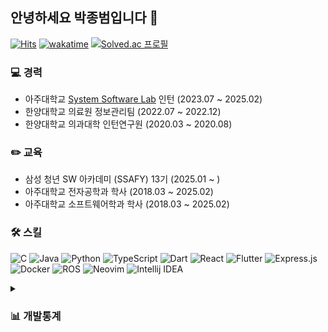 ## 안녕하세요 박종범입니다 👋

[![Hits](https://hits.seeyoufarm.com/api/count/incr/badge.svg?url=https%3A%2F%2Fgithub.com%2Fparkjbdev&count_bg=%2379C83D&title_bg=%23555555&icon=github.svg&icon_color=%23E7E7E7&title=hits&edge_flat=false)](https://hits.seeyoufarm.com)
[![wakatime](https://wakatime.com/badge/user/6f2f57ae-ce04-4c16-80e7-660166fb783d.svg)](https://wakatime.com/@6f2f57ae-ce04-4c16-80e7-660166fb783d)
[![Solved.ac
프로필](http://mazassumnida.wtf/api/mini/generate_badge?boj=parkjbdev)](https://solved.ac/parkjbdev)

### 💻 경력
- 아주대학교 [System Software Lab](https://sslab.ajou.ac.kr/) 인턴 (2023.07 ~ 2025.02)
- 한양대학교 의료원 정보관리팀 (2022.07 ~ 2022.12)
- 한양대학교 의과대학 인턴연구원 (2020.03 ~ 2020.08)

### ✏️ 교육
- 삼성 청년 SW 아카데미 (SSAFY) 13기 (2025.01 ~ )
- 아주대학교 전자공학과 학사 (2018.03 ~ 2025.02)
- 아주대학교 소프트웨어학과 학사 (2018.03 ~ 2025.02)

### 🛠️ 스킬

![C](https://img.shields.io/badge/C-00599C?style=flat-square&logo=c&logoColor=white)
![Java](https://img.shields.io/badge/Java-ED8B00?style=flat-square&logo=openjdk&logoColor=white)
![Python](https://img.shields.io/badge/Python-3670A0?style=flat-square&logo=python&logoColor=ffdd54)
![TypeScript](https://img.shields.io/badge/TypeScript-007ACC?style=flat-square&logo=typescript&logoColor=white)
![Dart](https://img.shields.io/badge/Dart-0175C2?style=flat-square&logo=dart&logoColor=white)
![React](https://img.shields.io/badge/React-20232a?style=flat-square&logo=react&logoColor=%2361DAFB)
![Flutter](https://img.shields.io/badge/Flutter-02569B?style=flat-square&logo=flutter&logoColor=white)
![Express.js](https://img.shields.io/badge/express.js-404d59?style=flat-square&logo=express&logoColor=%2361DAFB)
![Docker](https://img.shields.io/badge/Docker-2496ed?style=flat-square&logo=Docker&logoColor=%2361DAFB)
![ROS](https://img.shields.io/badge/ROS-22314E?style=flat-square&logo=ROS&logoColor=white)
![Neovim](https://img.shields.io/badge/neovim-57A143?style=flat-square&logo=Neovim&logoColor=white)
![Intellij IDEA](https://img.shields.io/badge/IntelliJ%20IDEA-000000?style=flat-square&logo=IntelliJ%20IDEA&logoColor=white)

<details>
  <summary><h3>📊 개발통계</h3></summary>
  <!--
  <img src="https://wakatime.com/share/@parkjbdev/27cfaaee-6ea0-48a4-ab4a-e8649ada0e11.svg" width="650px" />
  <img src="https://wakatime.com/share/@parkjbdev/6e7d7fbb-1339-4a7a-b872-ad94369a0655.svg" width="650px" />
  <img src="https://wakatime.com/share/@parkjbdev/129151e9-fc1e-4e65-bb66-b2283c602260.svg" width="650px" />
  -->
  
  <!--START_SECTION:waka-->
**🐱 저의 GitHub 정보에요.** 

> 📦 GitHub의 522.7 kB만큼의 저장소를 사용하고 있어요. 
 > 
> 🏆 277 만큼의 Contributions을 2025년에 했어요
 > 
> 💼 구직중이에요.
 > 
> 📜 34개의 Public Repository를 만들었어요. 
 > 
> 🔑 9개의 Private Repository를 만들었어요. 
 > 
**저는 저녁형 인간이에요. 🦉** 

```text
🌞 아침                     438 commits         ███░░░░░░░░░░░░░░░░░░░░░░   10.80 % 
🌆 낮　                     1372 commits        ████████░░░░░░░░░░░░░░░░░   33.83 % 
🌃 저녁                     1165 commits        ███████░░░░░░░░░░░░░░░░░░   28.72 % 
🌙 밤　                     1081 commits        ███████░░░░░░░░░░░░░░░░░░   26.65 % 
```


📊 **저는 이번주를 이렇게 시간을 보냈어요.** 

```text
🕑︎ Timezone: Asia/Seoul

💬 프로그래밍 언어들: 
Markdown                 5 hrs 12 mins       ██████░░░░░░░░░░░░░░░░░░░   25.57 % 
Java                     4 hrs 8 mins        █████░░░░░░░░░░░░░░░░░░░░   20.39 % 
TypeScript               2 hrs 28 mins       ███░░░░░░░░░░░░░░░░░░░░░░   12.14 % 
JavaScript               1 hr 35 mins        ██░░░░░░░░░░░░░░░░░░░░░░░   07.86 % 
Other                    1 hr 30 mins        ██░░░░░░░░░░░░░░░░░░░░░░░   07.43 % 

🔥 에디터들: 
Neovim                   15 hrs 32 mins      ███████████████████░░░░░░   76.33 % 
Obsidian                 2 hrs 12 mins       ███░░░░░░░░░░░░░░░░░░░░░░   10.83 % 
VS Code                  1 hr 29 mins        ██░░░░░░░░░░░░░░░░░░░░░░░   07.29 % 
Unknown Editor           1 hr 7 mins         █░░░░░░░░░░░░░░░░░░░░░░░░   05.55 % 

🐱‍💻 프로젝트들: 
Unknown Project          6 hrs 31 mins       ████████░░░░░░░░░░░░░░░░░   32.07 % 
simple-portfolio         6 hrs 10 mins       ████████░░░░░░░░░░░░░░░░░   30.33 % 
SSAFY-CodeBattle-B       2 hrs 27 mins       ███░░░░░░░░░░░░░░░░░░░░░░   12.07 % 
SWEA SSAFY B형특강          1 hr 29 mins        ██░░░░░░░░░░░░░░░░░░░░░░░   07.29 % 
front_ws_04_3            1 hr 13 mins        ██░░░░░░░░░░░░░░░░░░░░░░░   06.01 % 

💻 운영 체제들: 
WSL                      10 hrs 22 mins      █████████████░░░░░░░░░░░░   50.95 % 
Mac                      8 hrs 32 mins       ██████████░░░░░░░░░░░░░░░   41.99 % 
Windows                  1 hr 26 mins        ██░░░░░░░░░░░░░░░░░░░░░░░   07.06 % 
```

**저는 주로 TypeScript 언어를 사용해요.** 

```text
TypeScript               7 repos             █████░░░░░░░░░░░░░░░░░░░░   20.59 % 
Java                     4 repos             ███░░░░░░░░░░░░░░░░░░░░░░   11.76 % 
Python                   4 repos             ███░░░░░░░░░░░░░░░░░░░░░░   11.76 % 
JavaScript               3 repos             ██░░░░░░░░░░░░░░░░░░░░░░░   08.82 % 
C++                      2 repos             █░░░░░░░░░░░░░░░░░░░░░░░░   05.88 % 
```



**타임라인**

![Lines of Code chart](https://raw.githubusercontent.com/parkjbdev/parkjbdev/main/assets/bar_graph.png)


 Last Updated on 24/02/2025 15:20:42 UTC
<!--END_SECTION:waka-->

<img src="https://github-readme-activity-graph.vercel.app/graph?username=parkjbdev&theme=github-compact&color=FFFFFF&hide_border=true&days=35&bg_color=010409&radius=8"/>

</details>


<!--
<hr/>

**Server Powered by**

![Debian](https://img.shields.io/badge/Debian-A81D33?style=flat-square&logo=Debian&logoColor=white)
![Nginx](https://img.shields.io/badge/nginx-009639?style=flat-square&logo=nginx&logoColor=white)
![PM2](https://img.shields.io/badge/PM2-2b037a?style=flat-square&logo=PM2&logoColor=white)
![Route53](https://img.shields.io/badge/Route53-8c4fff?style=flat-square&logo=Amazon%20Route%2053&logoColor=white)
![Lenovo](https://img.shields.io/badge/Lenovo-e2231a?style=flat-square&logo=Lenovo&logoColor=white)
-->

<!-- ![Rust](https://img.shields.io/badge/Rust-000000?style=flat-square&logo=rust&logoColor=white)
![NextJS](https://img.shields.io/badge/Next.js-000000?style=flat-square&logo=Next.js&logoColor=white)
![Mongoose](https://img.shields.io/badge/Mongoose-880000?style=flat-square&logo=mongoose&logoColor=white)
![MicrosoftSQLServer](https://img.shields.io/badge/MSSQL-CC2927?style=flat-square&logo=microsoft%20sql%20server&logoColor=white)
![MySQL](https://img.shields.io/badge/MySQL-4479A1?style=flat-square&logo=mysql&logoColor=white)
![SQLite](https://img.shields.io/badge/SQLite-003B57?style=flat-square&logo=SQLite&logoColor=white)
![PostgreSQL](https://img.shields.io/badge/PostgreSQL-4479A1?style=flat-square&logo=PostgreSQL&logoColor=white) -->

